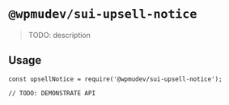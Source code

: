 # `@wpmudev/sui-upsell-notice`

> TODO: description

## Usage

```
const upsellNotice = require('@wpmudev/sui-upsell-notice');

// TODO: DEMONSTRATE API
```
